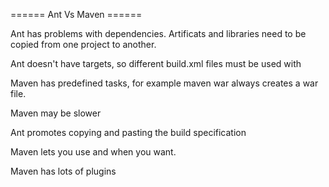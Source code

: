 ====== Ant Vs Maven ======


Ant has problems with dependencies.  Artificats and libraries need to be copied from one project to another.

Ant doesn't have targets, so different build.xml files must be used with 


Maven has predefined tasks, for example
  maven war
always creates a war file.



Maven may be slower

Ant promotes copying and pasting the build specification


Maven lets you use and when you want.

Maven has lots of plugins

